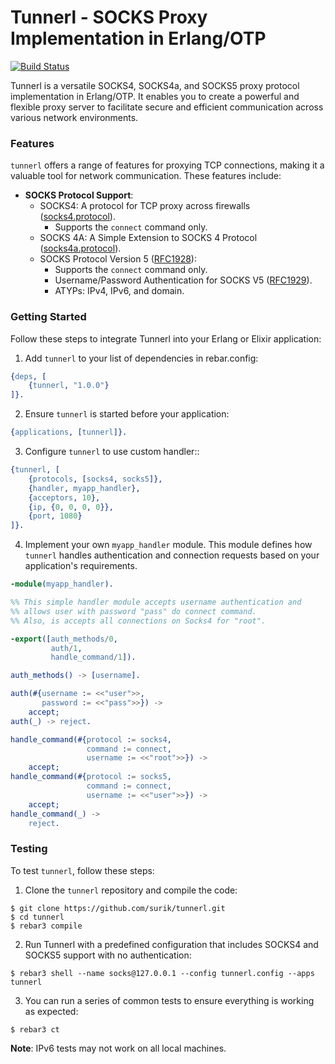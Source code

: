 # Tunnerl - SOCKS Proxy Implementation in Erlang/OTP

[![Build Status](https://github.com/surik/tunnerl/actions/workflows/ci.yml/badge.svg)](https://github.com/surik/tunnerl/actions/workflows/ci.yml)

Tunnerl is a versatile SOCKS4, SOCKS4a, and SOCKS5 proxy protocol implementation in Erlang/OTP. 
It enables you to create a powerful and flexible proxy server to facilitate secure and efficient communication across various network environments.

### Features

`tunnerl`  offers a range of features for proxying TCP connections, making it a valuable tool for network communication.
These features include:

- **SOCKS Protocol Support**:
  - SOCKS4: A protocol for TCP proxy across firewalls ([socks4.protocol](https://www.openssh.com/txt/socks4.protocol)).
    - Supports the `connect` command only.
  - SOCKS 4A: A Simple Extension to SOCKS 4 Protocol ([socks4a.protocol](https://www.openssh.com/txt/socks4a.protocol)).
  - SOCKS Protocol Version 5 ([RFC1928](https://www.ietf.org/rfc/rfc1928.txt)):
    - Supports the `connect` command only.
    - Username/Password Authentication for SOCKS V5 ([RFC1929](https://tools.ietf.org/rfc/rfc1929.txt)).
    - ATYPs: IPv4, IPv6, and domain.

### Getting Started

Follow these steps to integrate Tunnerl into your Erlang or Elixir application:

1. Add `tunnerl` to your list of dependencies in rebar.config:

```erlang
{deps, [
    {tunnerl, "1.0.0"}
]}.
```

2. Ensure `tunnerl` is started before your application:

```erlang
{applications, [tunnerl]}.
```

3. Configure `tunnerl` to use custom handler::

```erlang
{tunnerl, [
    {protocols, [socks4, socks5]},
    {handler, myapp_handler},
    {acceptors, 10},
    {ip, {0, 0, 0, 0}},
    {port, 1080}
]}.
```

4. Implement your own `myapp_handler` module. 
This module defines how `tunnerl` handles authentication and connection requests based on your application's requirements.

```erlang
-module(myapp_handler).

%% This simple handler module accepts username authentication and
%% allows user with password "pass" do connect command.
%% Also, is accepts all connections on Socks4 for "root".

-export([auth_methods/0,
         auth/1,
         handle_command/1]).

auth_methods() -> [username].

auth(#{username := <<"user">>,
       password := <<"pass">>}) ->
    accept;
auth(_) -> reject.

handle_command(#{protocol := socks4,
                 command := connect,
                 username := <<"root">>}) ->
    accept;
handle_command(#{protocol := socks5,
                 command := connect,
                 username := <<"user">>}) ->
    accept;
handle_command(_) ->
    reject.
```

### Testing

To test `tunnerl`, follow these steps:

1. Clone the `tunnerl` repository and compile the code:

```
$ git clone https://github.com/surik/tunnerl.git
$ cd tunnerl
$ rebar3 compile
```

2. Run Tunnerl with a predefined configuration that includes SOCKS4 and SOCKS5 support with no authentication:

```
$ rebar3 shell --name socks@127.0.0.1 --config tunnerl.config --apps tunnerl
```

3. You can run a series of common tests to ensure everything is working as expected:

```
$ rebar3 ct
```

**Note**: IPv6 tests may not work on all local machines.
